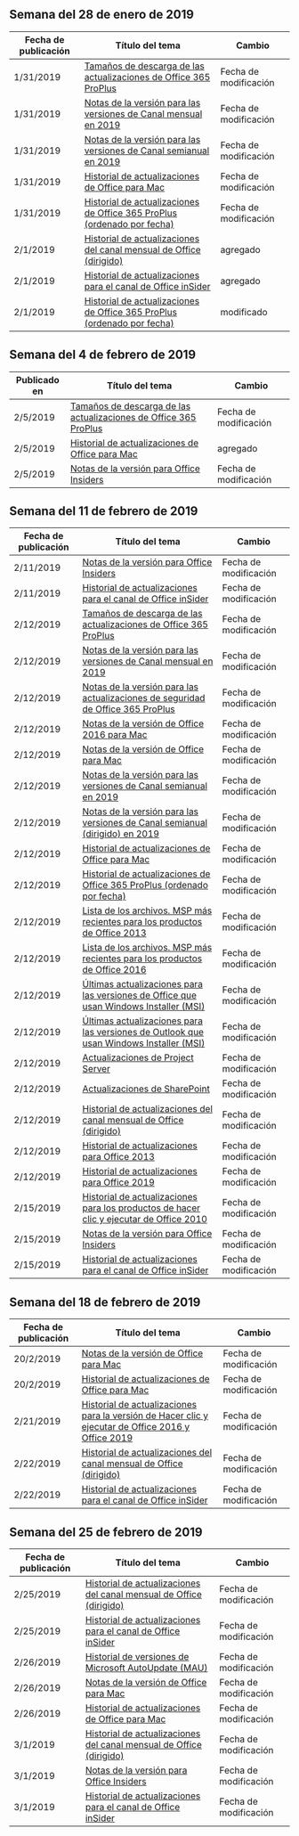 <!-- This file is generated automatically each week. Changes made to this file will be overwritten.-->




## <a name="week-of-january-28-2019"></a>Semana del 28 de enero de 2019


| Fecha de publicación |Título del tema | Cambio |
|------|------------|--------|
| 1/31/2019 | [Tamaños de descarga de las actualizaciones de Office 365 ProPlus](/OfficeUpdates/download-sizes-office365-proplus-updates) | Fecha de modificación |
| 1/31/2019 | [Notas de la versión para las versiones de Canal mensual en 2019](/OfficeUpdates/monthly-channel-2019) | Fecha de modificación |
| 1/31/2019 | [Notas de la versión para las versiones de Canal semianual en 2019](/OfficeUpdates/semi-annual-channel-2019) | Fecha de modificación |
| 1/31/2019 | [Historial de actualizaciones de Office para Mac](/OfficeUpdates/update-history-office-for-mac) | Fecha de modificación |
| 1/31/2019 | [Historial de actualizaciones de Office 365 ProPlus (ordenado por fecha)](/OfficeUpdates/update-history-office365-proplus-by-date) | Fecha de modificación |
| 2/1/2019 | [Historial de actualizaciones del canal mensual de Office (dirigido)](/OfficeUpdates/update-history-monthly-channel-targeted) | agregado |
| 2/1/2019 | [Historial de actualizaciones para el canal de Office inSider](/OfficeUpdates/update-history-office-insider) | agregado |
| 2/1/2019 | [Historial de actualizaciones de Office 365 ProPlus (ordenado por fecha)](/OfficeUpdates/update-history-office365-proplus-by-date) | modificado  |


## <a name="week-of-february-04-2019"></a>Semana del 4 de febrero de 2019


| Publicado en |Título del tema | Cambio |
|------|------------|--------|
| 2/5/2019 | [Tamaños de descarga de las actualizaciones de Office 365 ProPlus](/OfficeUpdates/download-sizes-office365-proplus-updates) | Fecha de modificación |
| 2/5/2019 | [Historial de actualizaciones de Office para Mac](/OfficeUpdates/release-notes-office-insider) | agregado |
| 2/5/2019 | [Notas de la versión para Office Insiders](/OfficeUpdates/release-notes-office-insider) | Fecha de modificación |


## <a name="week-of-february-11-2019"></a>Semana del 11 de febrero de 2019


| Fecha de publicación |Título del tema | Cambio |
|------|------------|--------|
| 2/11/2019 | [Notas de la versión para Office Insiders](/OfficeUpdates/release-notes-office-insider) | Fecha de modificación |
| 2/11/2019 | [Historial de actualizaciones para el canal de Office inSider](/OfficeUpdates/update-history-office-insider) | Fecha de modificación |
| 2/12/2019 | [Tamaños de descarga de las actualizaciones de Office 365 ProPlus](/OfficeUpdates/download-sizes-office365-proplus-updates) | Fecha de modificación |
| 2/12/2019 | [Notas de la versión para las versiones de Canal mensual en 2019](/OfficeUpdates/monthly-channel-2019) | Fecha de modificación |
| 2/12/2019 | [Notas de la versión para las actualizaciones de seguridad de Office 365 ProPlus](/OfficeUpdates/office365-proplus-security-updates) | Fecha de modificación |
| 2/12/2019 | [Notas de la versión de Office 2016 para Mac](/OfficeUpdates/release-notes-office-2016-mac) | Fecha de modificación |
| 2/12/2019 | [Notas de la versión de Office para Mac](/OfficeUpdates/release-notes-office-for-mac) | Fecha de modificación |
| 2/12/2019 | [Notas de la versión para las versiones de Canal semianual en 2019](/OfficeUpdates/semi-annual-channel-2019) | Fecha de modificación |
| 2/12/2019 | [Notas de la versión para las versiones de Canal semianual (dirigido) en 2019](/OfficeUpdates/semi-annual-channel-targeted-2019) | Fecha de modificación |
| 2/12/2019 | [Historial de actualizaciones de Office para Mac](/OfficeUpdates/update-history-office-for-mac) | Fecha de modificación |
| 2/12/2019 | [Historial de actualizaciones de Office 365 ProPlus (ordenado por fecha)](/OfficeUpdates/update-history-office365-proplus-by-date) | Fecha de modificación |
| 2/12/2019 | [Lista de los archivos. MSP más recientes para los productos de Office 2013](/OfficeUpdates/msp-files-office-2013) | Fecha de modificación |
| 2/12/2019 | [Lista de los archivos. MSP más recientes para los productos de Office 2016](/OfficeUpdates/msp-files-office-2016) | Fecha de modificación |
| 2/12/2019 | [Últimas actualizaciones para las versiones de Office que usan Windows Installer (MSI)](/OfficeUpdates/office-updates-msi) | Fecha de modificación |
| 2/12/2019 | [Últimas actualizaciones para las versiones de Outlook que usan Windows Installer (MSI)](/OfficeUpdates/outlook-updates-msi) | Fecha de modificación |
| 2/12/2019 | [Actualizaciones de Project Server](/OfficeUpdates/project-server-updates) | Fecha de modificación |
| 2/12/2019 | [Actualizaciones de SharePoint](/OfficeUpdates/sharepoint-updates) | Fecha de modificación |
| 2/12/2019 | [Historial de actualizaciones del canal mensual de Office (dirigido)](/OfficeUpdates/update-history-monthly-channel-targeted) | Fecha de modificación |
| 2/12/2019 | [Historial de actualizaciones para Office 2013](/OfficeUpdates/update-history-office-2013) | Fecha de modificación |
| 2/12/2019 | [Historial de actualizaciones para Office 2019](/OfficeUpdates/update-history-office-2019) | Fecha de modificación |
| 2/15/2019 | [Historial de actualizaciones para los productos de hacer clic y ejecutar de Office 2010](/OfficeUpdates/update-history-office-2010-click-to-run) | Fecha de modificación |
| 2/15/2019 | [Notas de la versión para Office Insiders](/OfficeUpdates/release-notes-office-insider) | Fecha de modificación |
| 2/15/2019 | [Historial de actualizaciones para el canal de Office inSider](/OfficeUpdates/update-history-office-insider) | Fecha de modificación |


## <a name="week-of-february-18-2019"></a>Semana del 18 de febrero de 2019


| Fecha de publicación |Título del tema | Cambio |
|------|------------|--------|
| 20/2/2019 | [Notas de la versión de Office para Mac](/OfficeUpdates/release-notes-office-for-mac) | Fecha de modificación |
| 20/2/2019 | [Historial de actualizaciones de Office para Mac](/OfficeUpdates/update-history-office-for-mac) | Fecha de modificación |
| 2/21/2019 | [Historial de actualizaciones para la versión de Hacer clic y ejecutar de Office 2016 y Office 2019](/OfficeUpdates/update-history-office-2019) | Fecha de modificación |
| 2/22/2019 | [Historial de actualizaciones del canal mensual de Office (dirigido)](/OfficeUpdates/update-history-monthly-channel-targeted) | Fecha de modificación |
| 2/22/2019 | [Historial de actualizaciones para el canal de Office inSider](/OfficeUpdates/update-history-office-insider) | Fecha de modificación |


## <a name="week-of-february-25-2019"></a>Semana del 25 de febrero de 2019


| Fecha de publicación |Título del tema | Cambio |
|------|------------|--------|
| 2/25/2019 | [Historial de actualizaciones del canal mensual de Office (dirigido)](/OfficeUpdates/update-history-monthly-channel-targeted) | Fecha de modificación |
| 2/25/2019 | [Historial de actualizaciones para el canal de Office inSider](/OfficeUpdates/update-history-office-insider) | Fecha de modificación |
| 2/26/2019 | [Historial de versiones de Microsoft AutoUpdate (MAU)](/OfficeUpdates/release-history-microsoft-autoupdate) | Fecha de modificación |
| 2/26/2019 | [Notas de la versión de Office para Mac](/OfficeUpdates/release-notes-office-for-mac) | Fecha de modificación |
| 2/26/2019 | [Historial de actualizaciones de Office para Mac](/OfficeUpdates/update-history-office-for-mac) | Fecha de modificación |
| 3/1/2019 | [Historial de actualizaciones del canal mensual de Office (dirigido)](/OfficeUpdates/update-history-monthly-channel-targeted) | Fecha de modificación |
| 3/1/2019 | [Notas de la versión para Office Insiders](/OfficeUpdates/release-notes-office-insider) | Fecha de modificación |
| 3/1/2019 | [Historial de actualizaciones para el canal de Office inSider](/OfficeUpdates/update-history-office-insider) | Fecha de modificación |
